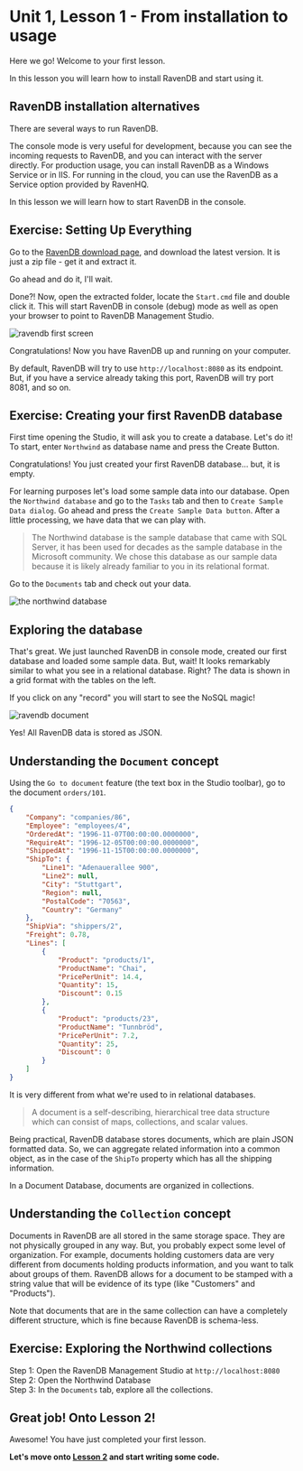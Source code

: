 # Unit 1, Lesson 1 - From installation to usage

Here we go! Welcome to your first lesson.

In this lesson you will learn how to install RavenDB and start using it.

## RavenDB installation alternatives

There are several ways to run RavenDB.

The console mode is very useful for development, because you can see the incoming
requests to RavenDB, and you can interact with the server directly. For
production usage, you can install RavenDB as a Windows Service or in IIS.
For running in the cloud, you can use the RavenDB as a Service option provided
by RavenHQ.

In this lesson we will learn how to start RavenDB in the console.

## Exercise: Setting Up Everything

Go to the [RavenDB download page](http://ravendb.net/download), and download the
latest version. It is just a zip file - get it and extract it.

Go ahead and do it, I'll wait.

Done?! Now, open the extracted folder, locate the `Start.cmd` file and double
click it. This will start RavenDB in console (debug) mode as well as open your
browser to point to RavenDB Management Studio.

![ravendb first screen](images/unit1-hello-ravendb.png)

Congratulations! Now you have RavenDB up and running on your computer.

By default, RavenDB will try to use `http://localhost:8080` as its endpoint.
But, if you have a service already taking this port, RavenDB will try port 8081,
and so on.

## Exercise: Creating your first RavenDB database

First time opening the Studio, it will ask you to create a database. Let's do it!
To start, enter `Northwind` as database name and press the Create Button.

Congratulations! You just created your first RavenDB database... but, it is empty.

For learning purposes let's load some sample data into our database.
Open the `Northwind database` and go to the `Tasks` tab and then
to `Create Sample Data dialog`. Go ahead and press the `Create Sample Data button`.
After a little processing, we have data that we can play with.

> The Northwind database is the sample database that came with SQL
Server, it has been used for decades as the sample database in the
Microsoft community. We chose this database as our sample data
because it is likely already familiar to you in its relational format.

Go to the `Documents` tab and check out your data.

![the northwind database](images/unit1-hello-northwind.png)

## Exploring the database

That's great. We just launched RavenDB in console mode, created our first database
and loaded some sample data. But, wait! It looks remarkably similar to what
you see in a relational database. Right? The data is shown in a grid format with
the tables on the left.

If you click on any "record" you will start to see the NoSQL magic!

![ravendb document](images/unit1-hello-document.png)

Yes! All RavenDB data is stored as JSON.

## Understanding the `Document` concept

Using the `Go to document` feature (the text box in the Studio toolbar), go to the
document `orders/101`.

````json
{
    "Company": "companies/86",
    "Employee": "employees/4",
    "OrderedAt": "1996-11-07T00:00:00.0000000",
    "RequireAt": "1996-12-05T00:00:00.0000000",
    "ShippedAt": "1996-11-15T00:00:00.0000000",
    "ShipTo": {
        "Line1": "Adenauerallee 900",
        "Line2": null,
        "City": "Stuttgart",
        "Region": null,
        "PostalCode": "70563",
        "Country": "Germany"
    },
    "ShipVia": "shippers/2",
    "Freight": 0.78,
    "Lines": [
        {
            "Product": "products/1",
            "ProductName": "Chai",
            "PricePerUnit": 14.4,
            "Quantity": 15,
            "Discount": 0.15
        },
        {
            "Product": "products/23",
            "ProductName": "Tunnbröd",
            "PricePerUnit": 7.2,
            "Quantity": 25,
            "Discount": 0
        }
    ]
}
````

It is very different from what we're used to in relational databases.

> A document is a self-describing, hierarchical tree data structure which can
consist of maps, collections, and scalar values.

Being practical, RavenDB database stores documents, which are plain JSON formatted
data. So, we can aggregate related information into a common object, as in the case
of the `ShipTo` property which has all the shipping information.

In a Document Database, documents are organized in collections.

## Understanding the `Collection` concept
Documents in RavenDB are all stored in the same storage space. They are not
physically grouped in any way. But, you probably expect some level of organization.
For example, documents holding customers data are very different from documents
holding products information, and you want to talk about groups of them.
RavenDB allows for a document to be stamped with a string value that will be
evidence of its type (like "Customers" and "Products").

Note that documents that are in the same collection can have a completely different structure, which is fine because RavenDB is schema-less.

## Exercise: Exploring the Northwind collections

Step 1: Open the RavenDB Management Studio at `http://localhost:8080`   
Step 2: Open the Northwind Database   
Step 3: In the `Documents` tab, explore all the collections.

## Great job! Onto Lesson 2!

Awesome! You have just completed your first lesson.

**Let's move onto [Lesson 2](../lesson2/README.md) and start writing some code.**
